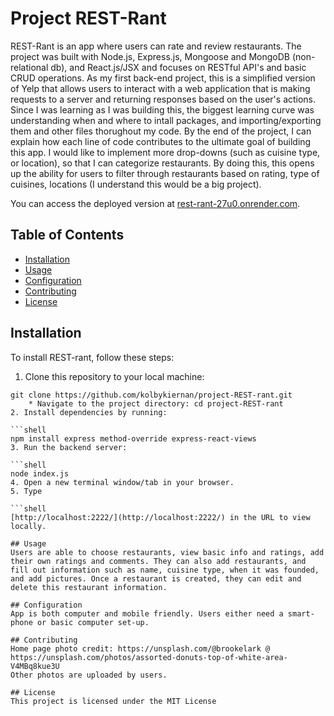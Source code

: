 # Project REST-Rant

REST-Rant is an app where users can rate and review restaurants. The project was built with Node.js, Express.js, Mongoose and MongoDB (non-relational db), and React.js/JSX and focuses on RESTful API's and basic CRUD operations. As my first back-end project, this is a simplified version of Yelp that allows users to interact with a web application that is making requests to a server and returning responses based on the user's actions. Since I was learning as I was building this, the biggest learning curve was understanding when and where to intall packages, and importing/exporting them and other files thorughout my code. By the end of the project, I can explain how each line of code contributes to the ultimate goal of building this app.  I would like to implement more drop-downs (such as cuisine type, or location), so that I can categorize restaurants. By doing this, this opens up the ability for users to filter through restaurants based on rating, type of cuisines, locations (I understand this would be a big project). 

You can access the deployed version at [rest-rant-27u0.onrender.com](https://rest-rant-27u0.onrender.com/). 

## Table of Contents

- [Installation](#installation)
- [Usage](#usage)
- [Configuration](#configuration)
- [Contributing](#contributing)
- [License](#license)


## Installation

To install REST-rant, follow these steps:

1. Clone this repository to your local machine:

```shell
git clone https://github.com/kolbykiernan/project-REST-rant.git
    * Navigate to the project directory: cd project-REST-rant   
2. Install dependencies by running:

```shell
npm install express method-override express-react-views   
3. Run the backend server:

```shell
node index.js   
4. Open a new terminal window/tab in your browser.  
5. Type

```shell
[http://localhost:2222/](http://localhost:2222/) in the URL to view locally.  

## Usage
Users are able to choose restaurants, view basic info and ratings, add their own ratings and comments. They can also add restaurants, and fill out information such as name, cuisine type, when it was founded, and add pictures. Once a restaurant is created, they can edit and delete this restaurant information.

## Configuration
App is both computer and mobile friendly. Users either need a smart-phone or basic computer set-up.

## Contributing
Home page photo credit: https://unsplash.com/@brookelark @ https://unsplash.com/photos/assorted-donuts-top-of-white-area-V4MBq8kue3U
Other photos are uploaded by users.

## License
This project is licensed under the MIT License

